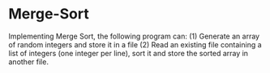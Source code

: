 # Merge-Sort
Implementing Merge Sort, the following program can: (1) Generate an array of random integers and store it in a file (2) Read an existing file containing a list of integers (one integer per line), sort it and store the sorted array in another file.
